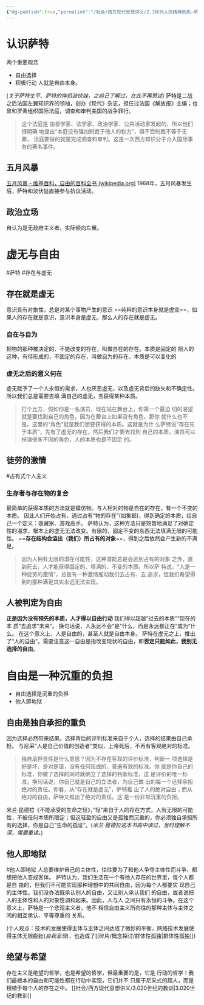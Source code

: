 ```yaml
---
{"dg-publish":true,"permalink":"/社会/西方现代思想讲义/2.3现代人的精神危机-萨特/","dgPassFrontmatter":true}
---
```



# 认识萨特
两个重要观念
- 自由选择
- 积极行动
人就是自由本身。

(*关于萨特生平、萨特的伴侣波伏娃，之前己了解过，在此不再赘述*)
萨特是二战之后法国左翼知识界的领袖，创办《现代》杂志，担任过法国《解放报》主编；也曾和罗素组织国际法庭，调查和审判美国的战争罪行。
>这个法庭是 由哲学家、法学家、政治学家、公共活动家发起的，所以他们很明确 地提出“本庭没有强加制裁于他⼈的权⼒”，但不受制裁不等于⽆罪， 法庭要做的就是完成调查和审判。这是⼀次⻄⽅知识分⼦介⼊国际事 务的著名事件。
## 五月风暴
[五月风暴 - 维基百科，自由的百科全书 (wikipedia.org)](https://zh.wikipedia.org/wiki/%E4%BA%94%E6%9C%88%E9%A3%8E%E6%9A%B4)
1968年，五月风暴发生后，萨特和波伏娃直接参与抗议活动。
## 政治立场
自认为是无政府主义者，实际倾向左翼。
# 虚无与自由
#萨特 #存在与虚无
## 存在就是虚无
意识具有对象性，总是对某个事物产生的意识
==纯粹的意识本身就是虚空==，如果人的存在就是意识，意识本身是虚无，那么人的存在就是虚无。
### 自在与自为
把物的那种被决定的、不能改变的存在，叫做自在的存在。本质是固定的
把人的这种，有待形成的，不固定的存在，叫做自为的存在。本质是可以变化的
### 虚无之后的意义何在
虚无赋予了一个人永恒的需求，人也厌恶虚无，以及虚无背后的缺失和不确定性。所以我们总是需要去填 满⾃⼰的虚⽆，去获得某种本质。 
>打个⽐⽅，假如你是⼀名演员，现在站在舞台上，你第⼀个最迫 切的渴望就是要找到⾃⼰的⾓⾊，因为在舞台上如果没有⾓⾊，那你 就什么也不是。这⾥的“⾓⾊”就是我们想要获得的本质。这就是为什 么萨特说“存在先于本质”，先有了虚⽆的存在，然后我们才要去找到 ⾃⼰的本质。演员可以扮演很多不同的⾓⾊，⼈的本质也是不固定 的。

## 徒劳的激情
#占有式个人主义 
### 生存者与存在物的复合
最简单的获得本质的方法就是模仿物。与人相对的物是自在的存在，有一个不变的本质。
因此人们开始占有，通过占有“物的存在”(如集邮)，得到确定的本质，给自己一个定义：收藏家、游戏高手。
萨特认为，这种方法只是短暂地满足了对确定性的渴求，根本上的虚无无法改变。有限的，固定不变的东西无法填满无限的可能性。
==**存在结构会溢出（我们）所占有的对象**==，得到之后依然会产生新的不满足。

>因为⼈拥有⽆限的潜在可能性，这种潜能总是会逃到占有的对象 之外，直到死去，⼈才能获得固定的、填满的、不变的本质。所以萨 特说，“⼈是⼀种徒劳的激情”，总是有⼀种激情推动我们去占有、去 追求，但我们希望得到的那种满⾜其实永远⽆法实现。

## 人被判定为自由
**正是因为没有预先的本质，人才得以自由行动**
我们得以超越“过去的本质”“现在的本 质”去追求“未来”。 换句话说，⼈永远不会“是”什么，⽽是永远都正在“成为”什么。 在这个意义上，⼈是⾃由的，甚⾄⼈就是⾃由本⾝。
萨特在虚无之上，推出了“人的自由”。需要注意这一自由是指改变现状的自由，即**否定只能如此，我别无选择的自由**。
# 自由是一种沉重的负担
- 自由选择是沉重的负担
- 他人即地狱
## 自由是独自承担的重负
因为选择必然带来结果。选择背后的评判标准来自于个人，选择的结果由自己承担。
与尼采"人是自己价值的创造者“类似，上帝死后，不再有客观绝对的标准。
>独⾃承担责任是什么意思？因为不存在客观的评价标准，判断⼀ 项选择是好是坏、是对是错，没有任何现成的、普遍有效的标准。你 就是你⾃⼰的标准，你做了选择的同时就确⽴了选择的判断标准，这 是评价的唯⼀标准。换句话说，你⾃⼰就是⾃⼰的⽴法者，为⾃⼰做 出的每⼀个选择承担绝对的责任。你看，从“存在就是虚⽆”，萨特推 出了⼈的绝对⾃由；⽽从绝对的⾃由，萨特⼜推出了绝对的责任。这 是⼀份⾮常沉重的负担。

米兰·昆德拉《不能承受的生命之轻》，”轻“来自于人的存在方式，人有无限的可能性，不被任何本质所限定；但这轻盈的自由又是孤独而沉重的，你必须独自承担所有的选择，你是自己”生命的孤证“。(*米兰·昆德拉这本书高中读过，当时理解不深，需要重读。*)
## 他人即地狱
#他人即地狱
人总要维护自己的主体性，往往要为了和他人争夺主体性而斗争，都想把他人变成客体。
萨特认为，我们⽣活在⼀个有他⼈存在的世界⾥，每个⼈都是⾃ 由的，但我们不可能实现那种理想中的共同⾃由，因为每个⼈都要实 现⾃⼰的主体性。我们没办法既承认别⼈的⾃由，⼜让别⼈承认我们 的⾃由，或者说把⼈的主体性和⼈的对象性调和起来。因此，⼈与⼈ 之间只有永恒的⽃争。在这个意义上，萨特是⼀个悲观主义者，他不 相信⾃由主义所向往的那种主体与主体之间的相互承认、平等尊重的 关系。

(个人观点：技术的发展使得主体与主体之间达成了微妙的平衡，网络技术发展使得主体无限膨胀(*自我呈现*)，也造成了[[碎片/概念探讨/群体性孤独\|群体性孤独]])
## 绝望与希望
存在主义是绝望的哲学，也是希望的哲学，但最重要的是，它是 ⾏动的哲学！我们最根本的⾃由和可能性都在⾏动中实现，它们并不 只属于尼采式的超⼈，⽽是根植于每个⼈的存在之中。
[[社会/西方现代思想讲义/3.020世纪的教训\|3.020世纪的教训]]